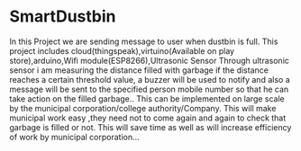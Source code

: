 # SmartDustbin
In this Project we are sending message to user when dustbin is full.
This project includes cloud(thingspeak),virtuino(Available on play store),arduino,Wifi module(ESP8266),Ultrasonic Sensor
Through ultrasonic sensor i am measuring the distance filled with garbage
if the distance reaches a certain threshold value,
a buzzer will be used to notify and also a message will be sent to the specified person mobile number so that he can take action on the filled garbage..
This can be implemented on large scale by the municipal corporation/college authority/Company.
This will make municipal work easy ,they need not to come again and again to check that garbage is filled or not.
This will save time as well as will increase efficiency of work by municipal corporation...
